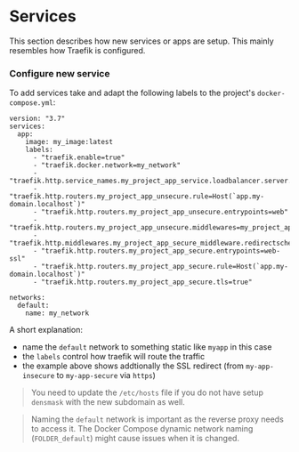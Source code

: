 # Services

This section describes how new services or apps are setup. This mainly 
resembles how Traefik is configured.

### Configure new service

To add services take and adapt the following labels to the project's
`docker-compose.yml`:

```
version: "3.7"
services:
  app:
    image: my_image:latest
    labels:
      - "traefik.enable=true"
      - "traefik.docker.network=my_network"
      - "traefik.http.service_names.my_project_app_service.loadbalancer.server.port=80"
      - "traefik.http.routers.my_project_app_unsecure.rule=Host(`app.my-domain.localhost`)"
      - "traefik.http.routers.my_project_app_unsecure.entrypoints=web"
      - "traefik.http.routers.my_project_app_unsecure.middlewares=my_project_app_secure_middleware"
      - "traefik.http.middlewares.my_project_app_secure_middleware.redirectscheme.scheme=https"
      - "traefik.http.routers.my_project_app_secure.entrypoints=web-ssl"
      - "traefik.http.routers.my_project_app_secure.rule=Host(`app.my-domain.localhost`)"
      - "traefik.http.routers.my_project_app_secure.tls=true"

networks:
  default:
    name: my_network
```

A short explanation:

- name the `default` network to something static like `myapp` in this case
- the `labels` control how traefik will route the traffic
- the example above shows addtionally the SSL redirect
  (from `my-app-insecure` to `my-app-secure` via `https`)

> You need to update the `/etc/hosts` file if you do not have setup `densmask`
with the new subdomain as well.

> Naming the `default` network is important as the reverse proxy needs to access 
it. The Docker Compose dynamic network naming (`FOLDER_default`) might cause 
issues when it is changed.

